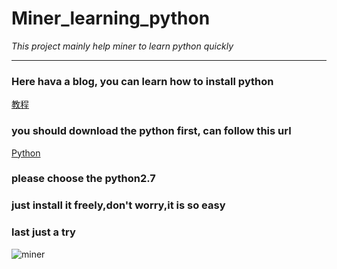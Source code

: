 # Miner_learning_python
*This project mainly help miner to learn  python  quickly*
***
### Here hava a blog, you can learn how to install python
[教程](http://blog.csdn.net/dq_dm/article/details/47065323)
### you should download the python first, can follow this url
[Python](https://www.continuum.io/downloads)
### please choose the python2.7
### just install it freely,don't worry,it is so easy
### last just a try
![miner](miner_learning_python/00.material/photo.jpg )
